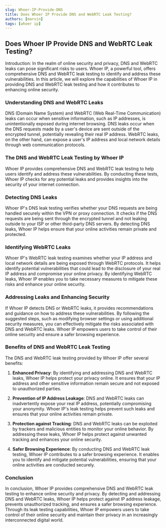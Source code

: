 ```yaml
---
slug: Whoer-IP-Provide-DNS
title: Does Whoer IP Provide DNS and WebRTC Leak Testing?
authors: [marvin]
tags: [whoer ip]
---
```


## **Does Whoer IP Provide DNS and WebRTC Leak Testing?**

Introduction:
In the realm of online security and privacy, DNS and WebRTC leaks can pose significant risks to users. Whoer IP, a powerful tool, offers comprehensive DNS and WebRTC leak testing to identify and address these vulnerabilities. In this article, we will explore the capabilities of Whoer IP in providing DNS and WebRTC leak testing and how it contributes to enhancing online security.

### **Understanding DNS and WebRTC Leaks**

DNS (Domain Name System) and WebRTC (Web Real-Time Communication) leaks can occur when sensitive information, such as IP addresses, is unintentionally exposed during internet browsing. DNS leaks occur when the DNS requests made by a user's device are sent outside of the encrypted tunnel, potentially revealing their real IP address. WebRTC leaks, on the other hand, can expose a user's IP address and local network details through web communication protocols.

### **The DNS and WebRTC Leak Testing by Whoer IP**

Whoer IP provides comprehensive DNS and WebRTC leak testing to help users identify and address these vulnerabilities. By conducting these tests, Whoer IP checks for any potential leaks and provides insights into the security of your internet connection.

### **Detecting DNS Leaks**

Whoer IP's DNS leak testing verifies whether your DNS requests are being handled securely within the VPN or proxy connection. It checks if the DNS requests are being sent through the encrypted tunnel and not leaking outside to your ISP or other third-party DNS servers. By detecting DNS leaks, Whoer IP helps ensure that your online activities remain private and protected.

### **Identifying WebRTC Leaks**

Whoer IP's WebRTC leak testing examines whether your IP address and local network details are being exposed through WebRTC protocols. It helps identify potential vulnerabilities that could lead to the disclosure of your real IP address and compromise your online privacy. By identifying WebRTC leaks, Whoer IP enables you to take necessary measures to mitigate these risks and enhance your online security.

### **Addressing Leaks and Enhancing Security**

If Whoer IP detects DNS or WebRTC leaks, it provides recommendations and guidance on how to address these vulnerabilities. By following the suggested steps, such as modifying browser settings or using additional security measures, you can effectively mitigate the risks associated with DNS and WebRTC leaks. Whoer IP empowers users to take control of their online security and ensure a safer browsing experience.

### **Benefits of DNS and WebRTC Leak Testing**

The DNS and WebRTC leak testing provided by Whoer IP offer several benefits:

1. **Enhanced Privacy**: By identifying and addressing DNS and WebRTC leaks, Whoer IP helps protect your privacy online. It ensures that your IP address and other sensitive information remain secure and not exposed to unauthorized parties.

2. **Prevention of IP Address Leakage**: DNS and WebRTC leaks can inadvertently expose your real IP address, potentially compromising your anonymity. Whoer IP's leak testing helps prevent such leaks and ensures that your online activities remain private.

3. **Protection against Tracking**: DNS and WebRTC leaks can be exploited by trackers and malicious entities to monitor your online behavior. By addressing these leaks, Whoer IP helps protect against unwanted tracking and enhances your online security.

4. **Safer Browsing Experience**: By conducting DNS and WebRTC leak testing, Whoer IP contributes to a safer browsing experience. It enables you to identify and mitigate potential vulnerabilities, ensuring that your online activities are conducted securely.

### **Conclusion**

In conclusion, Whoer IP provides comprehensive DNS and WebRTC leak testing to enhance online security and privacy. By detecting and addressing DNS and WebRTC leaks, Whoer IP helps protect against IP address leakage, prevents unauthorized tracking, and ensures a safer browsing experience. Through its leak testing capabilities, Whoer IP empowers users to take control of their online security and maintain their privacy in an increasingly interconnected digital world.

